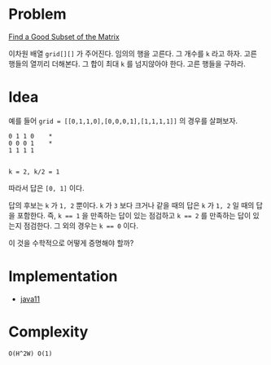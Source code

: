 # Problem

[Find a Good Subset of the Matrix](https://leetcode.com/problems/find-a-good-subset-of-the-matrix/)

이차원 배열 `grid[][]` 가 주어진다. 임의의 행을 고른다.  그 개수를 `k`
라고 하자. 고른 행들의 열끼리 더해본다.  그 합이 최대 `k` 를
넘지않아야 한다. 고른 행들을 구하라.

# Idea

예를 들어 `grid = [[0,1,1,0],[0,0,0,1],[1,1,1,1]]` 의
경우를 살펴보자.

```
0 1 1 0    *
0 0 0 1    *
1 1 1 1


k = 2, k/2 = 1
```

따라서 답은 `[0, 1]` 이다. 

답의 후보는 `k` 가 `1, 2` 뿐이다.  `k` 가 `3` 보다 크거나 같을 때의
답은 `k` 가 `1, 2` 일 때의 답을 포함한다. 즉, `k == 1` 을 만족하는
답이 있는 점검하고 `k == 2` 를 만족하는 답이 있는지 점검한다.  그 외의
경우는 `k == 0` 이다.

이 것을 수학적으로 어떻게 증명해야 할까?

# Implementation

* [java11](MainApp.java)

# Complexity

```
O(H^2W) O(1)
```
